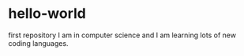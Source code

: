 # hello-world
 first repository
I am in computer science and I am learning lots of new coding languages.